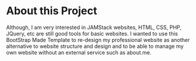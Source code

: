 # About this Project

Although, I am very interested in JAMStack websites, HTML, CSS, PHP, JQuery, etc are still good tools for basic websites. I wanted to use this BootStrap Made Template to re-design my professional website as another alternative to website structure and design and to be able to manage my own website without an external service such as about.me.
